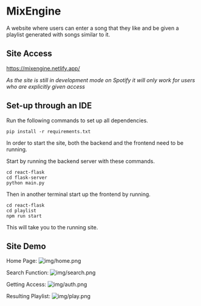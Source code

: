 # MixEngine

A website where users can enter a song that they like and be given a playlist generated with songs similar to it. 

## Site Access 
https://mixengine.netlify.app/

*As the site is still in development mode on Spotify it will only work for users who are explicitly given access* 

## Set-up through an IDE 

Run the following commands to set up all dependencies. 

```
pip install -r requirements.txt
```
In order to start the site, both the backend and the frontend need to be running. 

Start by running the backend server with these commands. 

```
cd react-flask
cd flask-server
python main.py
```

Then in another terminal start up the frontend by running. 

```
cd react-flask
cd playlist 
npm run start
```

This will take you to the running site. 

## Site Demo  

Home Page: 
![img/home.png](https://github.com/mkro298/playlistGen/blob/main/img/home.png?raw=true)

Search Function: 
![img/search.png](https://github.com/mkro298/playlistGen/blob/main/img/search.png?raw=true)

Getting Access: 
![img/auth.png](https://github.com/mkro298/playlistGen/blob/main/img/auth.png?raw=true)

Resulting Playlist: 
![img/play.png](https://github.com/mkro298/playlistGen/blob/main/img/play.png?raw=true)
